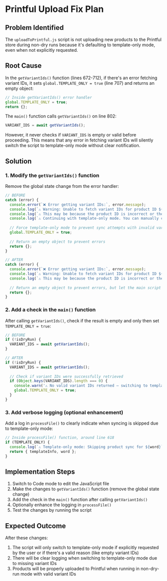 # Printful Upload Fix Plan

## Problem Identified

The `uploadToPrintful.js` script is not uploading new products to the Printful store during non-dry runs because it's defaulting to template-only mode, even when not explicitly requested.

## Root Cause

In the `getVariantIds()` function (lines 672-712), if there's an error fetching variant IDs, it sets `global.TEMPLATE_ONLY = true` (line 707) and returns an empty object:

```javascript
// Inside getVariantIds() error handler
global.TEMPLATE_ONLY = true;
return {};
```

The `main()` function calls `getVariantIds()` on line 802:

```javascript
VARIANT_IDS = await getVariantIds();
```

However, it never checks if `VARIANT_IDS` is empty or valid before proceeding. This means that any error in fetching variant IDs will silently switch the script to template-only mode without clear notification.

## Solution

### 1. Modify the `getVariantIds()` function

Remove the global state change from the error handler:

```javascript
// BEFORE
catch (error) {
  console.error(`❌ Error getting variant IDs:`, error.message);
  console.log(`⚠️ Warning: Unable to fetch variant IDs for product ID ${GILDAN_18000_PRODUCT_ID}`);
  console.log(`⚠️ This may be because the product ID is incorrect or the API is unavailable.`);
  console.log(`⚠️ Continuing with template-only mode. You can manually create products in Printful.`);
  
  // Force template-only mode to prevent sync attempts with invalid variant IDs
  global.TEMPLATE_ONLY = true;
  
  // Return an empty object to prevent errors
  return {};
}

// AFTER
catch (error) {
  console.error(`❌ Error getting variant IDs:`, error.message);
  console.log(`⚠️ Warning: Unable to fetch variant IDs for product ID ${GILDAN_18000_PRODUCT_ID}`);
  console.log(`⚠️ This may be because the product ID is incorrect or the API is unavailable.`);
  
  // Return an empty object to prevent errors, but let the main script decide what to do
  return {};
}
```

### 2. Add a check in the `main()` function

After calling `getVariantIds()`, check if the result is empty and only then set `TEMPLATE_ONLY = true`:

```javascript
// BEFORE
if (!isDryRun) {
  VARIANT_IDS = await getVariantIds();
}

// AFTER
if (!isDryRun) {
  VARIANT_IDS = await getVariantIds();
  
  // Check if variant IDs were successfully retrieved
  if (Object.keys(VARIANT_IDS).length === 0) {
    console.warn('⚠️ No valid variant IDs returned — switching to template-only mode.');
    global.TEMPLATE_ONLY = true;
  }
}
```

### 3. Add verbose logging (optional enhancement)

Add a log in `processFile()` to clearly indicate when syncing is skipped due to template-only mode:

```javascript
// Inside processFile() function, around line 618
if (TEMPLATE_ONLY) {
  console.log(`⚠️ Template-only mode: Skipping product sync for ${word}`);
  return { templateInfo, word };
}
```

## Implementation Steps

1. Switch to Code mode to edit the JavaScript file
2. Make the changes to `getVariantIds()` function (remove the global state change)
3. Add the check in the `main()` function after calling `getVariantIds()`
4. Optionally enhance the logging in `processFile()`
5. Test the changes by running the script

## Expected Outcome

After these changes:
1. The script will only switch to template-only mode if explicitly requested by the user or if there's a valid reason (like empty variant IDs)
2. There will be clear logging when switching to template-only mode due to missing variant IDs
3. Products will be properly uploaded to Printful when running in non-dry-run mode with valid variant IDs